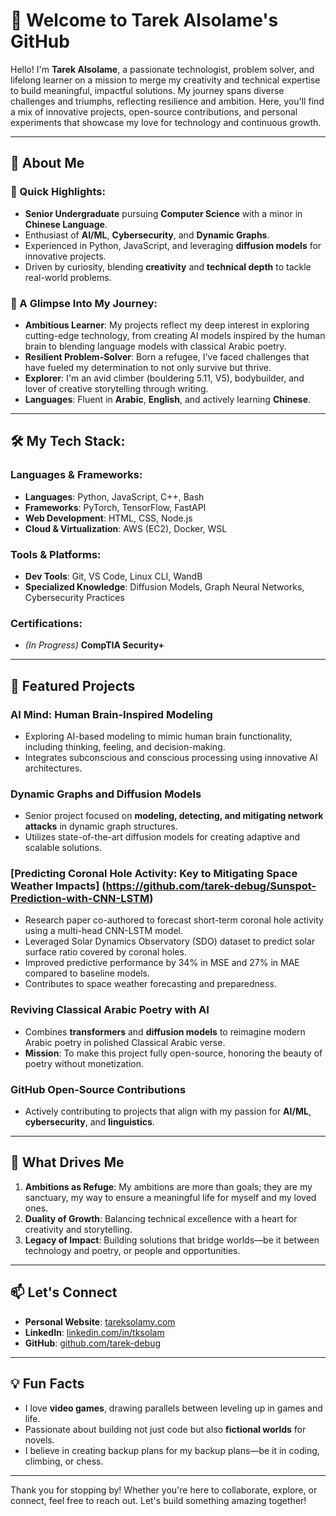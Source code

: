 # 👋 Welcome to Tarek Alsolame's GitHub

Hello! I'm **Tarek Alsolame**, a passionate technologist, problem solver, and lifelong learner on a mission to merge my creativity and technical expertise to build meaningful, impactful solutions. My journey spans diverse challenges and triumphs, reflecting resilience and ambition. Here, you'll find a mix of innovative projects, open-source contributions, and personal experiments that showcase my love for technology and continuous growth.

---

## 🚀 About Me

### 🌟 Quick Highlights:
- **Senior Undergraduate** pursuing **Computer Science** with a minor in **Chinese Language**.
- Enthusiast of **AI/ML**, **Cybersecurity**, and **Dynamic Graphs**.
- Experienced in Python, JavaScript, and leveraging **diffusion models** for innovative projects.
- Driven by curiosity, blending **creativity** and **technical depth** to tackle real-world problems.

### 📖 A Glimpse Into My Journey:
- **Ambitious Learner**: My projects reflect my deep interest in exploring cutting-edge technology, from creating AI models inspired by the human brain to blending language models with classical Arabic poetry.
- **Resilient Problem-Solver**: Born a refugee, I've faced challenges that have fueled my determination to not only survive but thrive.
- **Explorer**: I'm an avid climber (bouldering 5.11, V5), bodybuilder, and lover of creative storytelling through writing.
- **Languages**: Fluent in **Arabic**, **English**, and actively learning **Chinese**.

---

## 🛠️ My Tech Stack:

### **Languages & Frameworks:**
- **Languages**: Python, JavaScript, C++, Bash
- **Frameworks**: PyTorch, TensorFlow, FastAPI
- **Web Development**: HTML, CSS, Node.js
- **Cloud & Virtualization**: AWS (EC2), Docker, WSL

### **Tools & Platforms:**
- **Dev Tools**: Git, VS Code, Linux CLI, WandB
- **Specialized Knowledge**: Diffusion Models, Graph Neural Networks, Cybersecurity Practices

### **Certifications:**
- *(In Progress)* **CompTIA Security+**

---

## 🌌 Featured Projects

### **AI Mind: Human Brain-Inspired Modeling**
- Exploring AI-based modeling to mimic human brain functionality, including thinking, feeling, and decision-making.
- Integrates subconscious and conscious processing using innovative AI architectures.

### **Dynamic Graphs and Diffusion Models**
- Senior project focused on **modeling, detecting, and mitigating network attacks** in dynamic graph structures.
- Utilizes state-of-the-art diffusion models for creating adaptive and scalable solutions.

### [**Predicting Coronal Hole Activity: Key to Mitigating Space Weather Impacts**] (https://github.com/tarek-debug/Sunspot-Prediction-with-CNN-LSTM)
- Research paper co-authored to forecast short-term coronal hole activity using a multi-head CNN-LSTM model.
- Leveraged Solar Dynamics Observatory (SDO) dataset to predict solar surface ratio covered by coronal holes.
- Improved predictive performance by 34% in MSE and 27% in MAE compared to baseline models.
- Contributes to space weather forecasting and preparedness.

### **Reviving Classical Arabic Poetry with AI**
- Combines **transformers** and **diffusion models** to reimagine modern Arabic poetry in polished Classical Arabic verse.
- **Mission**: To make this project fully open-source, honoring the beauty of poetry without monetization.

### **GitHub Open-Source Contributions**
- Actively contributing to projects that align with my passion for **AI/ML**, **cybersecurity**, and **linguistics**.

---

## 🌱 What Drives Me

1. **Ambitions as Refuge**: My ambitions are more than goals; they are my sanctuary, my way to ensure a meaningful life for myself and my loved ones.
2. **Duality of Growth**: Balancing technical excellence with a heart for creativity and storytelling.
3. **Legacy of Impact**: Building solutions that bridge worlds—be it between technology and poetry, or people and opportunities.

---

## 📫 Let's Connect
- **Personal Website**: [tareksolamy.com](https://tareksolamy.com)
- **LinkedIn**: [linkedin.com/in/tksolam](https://linkedin.com/in/tksolam)
- **GitHub**: [github.com/tarek-debug](https://github.com/tarek-debug)

---

## 💡 Fun Facts
- I love **video games**, drawing parallels between leveling up in games and life.
- Passionate about building not just code but also **fictional worlds** for novels.
- I believe in creating backup plans for my backup plans—be it in coding, climbing, or chess.

---

Thank you for stopping by! Whether you're here to collaborate, explore, or connect, feel free to reach out. Let's build something amazing together!
